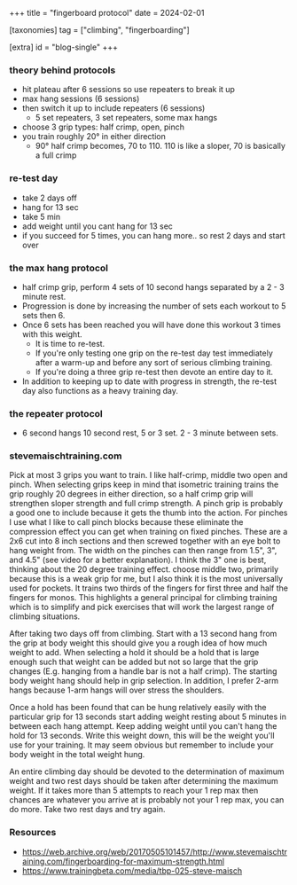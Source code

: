 +++
title = "fingerboard protocol"
date = 2024-02-01

[taxonomies]
tag = ["climbing", "fingerboarding"]

[extra]
id = "blog-single"
+++

### theory behind protocols
- hit plateau after 6 sessions so use repeaters to break it up
- max hang sessions (6 sessions)
- then switch it up to include repeaters (6 sessions)
  - 5 set repeaters, 3 set repeaters, some max hangs
- choose 3 grip types: half crimp, open, pinch
- you train roughly 20° in either direction
  - 90° half crimp becomes, 70 to 110. 110 is like a sloper, 70 is basically a full crimp

### re-test day
- take 2 days off
- hang for 13 sec
- take 5 min
- add weight until you cant hang for 13 sec
- if you succeed for 5 times, you can hang more.. so rest 2 days and start over

### the max hang protocol
- half crimp grip, perform 4 sets of 10 second hangs separated by a 2 - 3 minute rest.
- Progression is done by increasing the number of sets each workout to 5 sets then 6.
- Once 6 sets has been reached you will have done this workout 3 times with this weight.
  - It is time to re-test.
  - If you're only testing one grip on the re-test day test immediately after a warm-up and before any sort of serious climbing training.
  - If you're doing a three grip re-test then devote an entire day to it.
- In addition to keeping up to date with progress in strength, the re-test day also functions as a heavy training day.

### the repeater protocol
- 6 second hangs 10 second rest, 5 or 3 set. 2 - 3 minute between sets.

### stevemaischtraining.com
Pick at most 3 grips you want to train. I like half-crimp, middle two open and pinch. When selecting grips keep in mind that isometric training trains the grip roughly 20 degrees in either direction, so a half crimp grip will strengthen sloper strength and full crimp strength. A pinch grip is probably a good one to include because it gets the thumb into the action. For pinches I use what I like to call pinch blocks because these eliminate the compression effect you can get when training on fixed pinches. These are a 2x6 cut into 8 inch sections and then screwed together with an eye bolt to hang weight from. The width on the pinches can then range from 1.5", 3", and 4.5" (see video for a better explanation). I think the 3" one is best, thinking about the 20 degree training effect. choose middle two, primarily because this is a weak grip for me, but I also think it is the most universally used for pockets. It trains two thirds of the fingers for first three and half the fingers for monos. This highlights a general principal for climbing training which is to simplify and pick exercises that will work the largest range of climbing situations.

After taking two days off from climbing. Start with a 13 second hang from the grip at body weight this should give you a rough idea of how much weight to add. When selecting a hold it should be a hold that is large enough such that weight can be added but not so large that the grip changes (E.g. hanging from a handle bar is not a half crimp). The starting body weight hang should help in grip selection. In addition, I prefer 2-arm hangs because 1-arm hangs will over stress the shoulders.

Once a hold has been found that can be hung relatively easily with the particular grip for 13 seconds start adding weight resting about 5 minutes in between each hang attempt. Keep adding weight until you can't hang the hold for 13 seconds. Write this weight down, this will be the weight you'll use for your training. It may seem obvious but remember to include your body weight in the total weight hung.

An entire climbing day should be devoted to the determination of maximum weight and two rest days should be taken after determining the maximum weight. If it takes more than 5 attempts to reach your 1 rep max then chances are whatever you arrive at is probably not your 1 rep max, you can do more. Take two rest days and try again. 


### Resources
- https://web.archive.org/web/20170505101457/http://www.stevemaischtraining.com/fingerboarding-for-maximum-strength.html
- https://www.trainingbeta.com/media/tbp-025-steve-maisch
